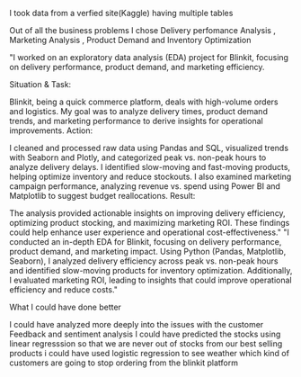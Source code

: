 I took data from a verfied site(Kaggle) having multiple tables 

Out of all the business problems I chose Delivery perfomance Analysis , Marketing Analysis , Product Demand and Inventory Optimization

"I worked on an exploratory data analysis (EDA) project for Blinkit, focusing on delivery performance, product demand, and marketing efficiency.

Situation & Task:

Blinkit, being a quick commerce platform, deals with high-volume orders and logistics. My goal was to analyze delivery times, product demand trends, and marketing performance to derive insights for operational improvements.
Action:

I cleaned and processed raw data using Pandas and SQL, visualized trends with Seaborn and Plotly, and categorized peak vs. non-peak hours to analyze delivery delays.
I identified slow-moving and fast-moving products, helping optimize inventory and reduce stockouts.
I also examined marketing campaign performance, analyzing revenue vs. spend using Power BI and Matplotlib to suggest budget reallocations.
Result:

The analysis provided actionable insights on improving delivery efficiency, optimizing product stocking, and maximizing marketing ROI. These findings could help enhance user experience and operational cost-effectiveness."
"I conducted an in-depth EDA for Blinkit, focusing on delivery performance, product demand, and marketing impact. Using Python (Pandas, Matplotlib, Seaborn), I analyzed delivery efficiency across peak vs. non-peak hours and identified slow-moving products for inventory optimization. Additionally, I evaluated marketing ROI, leading to insights that could improve operational efficiency and reduce costs."

What I could have done better 

I could have analyzed more deeply into the issues with the customer Feedback and sentiment analysis
I could have predicted the stocks using linear regresssion so that we are never out of stocks from our best selling products 
i could have used logistic regression to see weather which kind of customers are going to stop ordering from the blinkit platform

